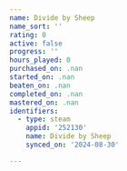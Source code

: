 ```yaml
---
name: Divide by Sheep
name_sort: ''
rating: 0
active: false
progress: ''
hours_played: 0
purchased_on: .nan
started_on: .nan
beaten_on: .nan
completed_on: .nan
mastered_on: .nan
identifiers:
  - type: steam
    appid: '252130'
    name: Divide by Sheep
    synced_on: '2024-08-30'

---
```

